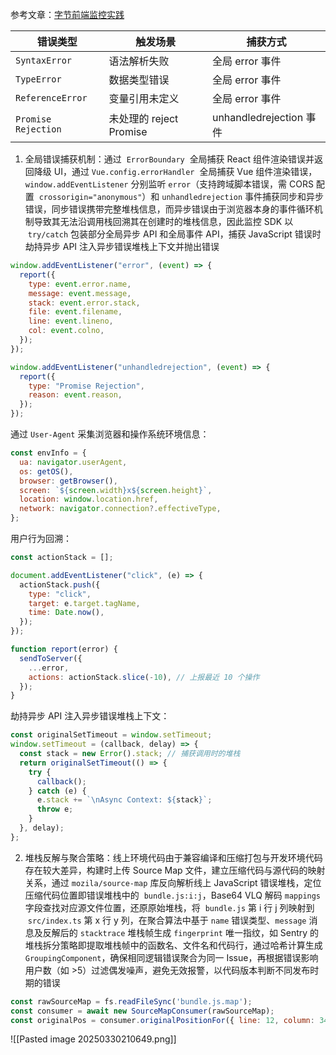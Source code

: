 参考文章：[字节前端监控实践](https://juejin.cn/post/7195496297150709821)

| 错误类型                | 触发场景                | 捕获方式                  |
| ------------------- | ------------------- | --------------------- |
| `SyntaxError`       | 语法解析失败              | 全局 error 事件           |
| `TypeError`         | 数据类型错误              | 全局 error 事件           |
| `ReferenceError`    | 变量引用未定义             | 全局 error 事件           |
| `Promise Rejection` | 未处理的 reject Promise | unhandledrejection 事件 |

1. 全局错误捕获机制：通过  `ErrorBoundary`  全局捕获 React 组件渲染错误并返回降级 UI，通过 `Vue.config.errorHandler`  全局捕获 Vue 组件渲染错误，`window.addEventListener` 分别监听 `error`（支持跨域脚本错误，需 CORS 配置  `crossorigin="anonymous"`）和 `unhandledrejection` 事件捕获同步和异步错误，同步错误携带完整堆栈信息，而异步错误由于浏览器本身的事件循环机制导致其无法沿调用栈回溯其在创建时的堆栈信息，因此监控 SDK 以  `try/catch` 包装部分全局异步 API 和全局事件 API，捕获 JavaScript 错误时劫持异步 API 注入异步错误堆栈上下文并抛出错误

```js
window.addEventListener("error", (event) => {
  report({
    type: event.error.name,
    message: event.message,
    stack: event.error.stack,
    file: event.filename,
    line: event.lineno,
    col: event.colno,
  });
});

window.addEventListener("unhandledrejection", (event) => {
  report({
    type: "Promise Rejection",
    reason: event.reason,
  });
});
```

通过 `User-Agent` 采集浏览器和操作系统环境信息：

```js
const envInfo = {
  ua: navigator.userAgent,
  os: getOS(),
  browser: getBrowser(),
  screen: `${screen.width}x${screen.height}`,
  location: window.location.href,
  network: navigator.connection?.effectiveType,
};
```

用户行为回溯：

```js
const actionStack = [];

document.addEventListener("click", (e) => {
  actionStack.push({
    type: "click",
    target: e.target.tagName,
    time: Date.now(),
  });
});

function report(error) {
  sendToServer({
    ...error,
    actions: actionStack.slice(-10), // 上报最近 10 个操作
  });
}
```

劫持异步 API 注入异步错误堆栈上下文：

```js
const originalSetTimeout = window.setTimeout;
window.setTimeout = (callback, delay) => {
  const stack = new Error().stack; // 捕获调用时的堆栈
  return originalSetTimeout(() => {
    try {
      callback();
    } catch (e) {
      e.stack += `\nAsync Context: ${stack}`;
      throw e;
    }
  }, delay);
};
```

2. 堆栈反解与聚合策略：线上环境代码由于兼容编译和压缩打包与开发环境代码存在较大差异，构建时上传 Source Map 文件，建立压缩代码与源代码的映射关系，通过 `mozila/source-map` 库反向解析线上 JavaScript 错误堆栈，定位压缩代码位置即错误堆栈中的  `bundle.js:i:j`，Base64 VLQ 解码 `mappings`  字段查找对应源文件位置，还原原始堆栈，将  `bundle.js` 第 i 行 j 列映射到  `src/index.ts` 第 x 行 y 列，在聚合算法中基于 `name` 错误类型、`message` 消息及反解后的 `stacktrace` 堆栈帧生成 `fingerprint` 唯一指纹，如 Sentry 的堆栈拆分策略即提取堆栈帧中的函数名、文件名和代码行，通过哈希计算生成 `GroupingComponent`，确保相同逻辑错误聚合为同一 Issue，再根据错误影响用户数（如 >5）过滤偶发噪声，避免无效报警，以代码版本判断不同发布时期的错误

```js
const rawSourceMap = fs.readFileSync('bundle.js.map');
const consumer = await new SourceMapConsumer(rawSourceMap);
const originalPos = consumer.originalPositionFor({ line: 12, column: 34 });
```

![[Pasted image 20250330210649.png]]
